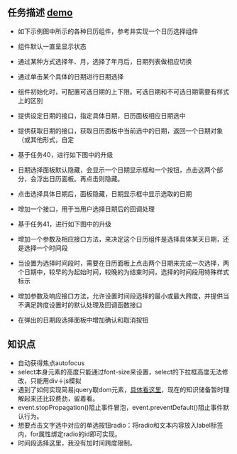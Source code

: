 ## 任务描述 [demo](https://kad0108.github.io/IFE/2016/task42)

* 如下示例图中所示的各种日历组件，参考并实现一个日历选择组件
* 组件默认一直呈显示状态
* 通过某种方式选择年、月，选择了年月后，日期列表做相应切换
* 通过单击某个具体的日期进行日期选择
* 组件初始化时，可配置可选日期的上下限。可选日期和不可选日期需要有样式上的区别
* 提供设定日期的接口，指定具体日期，日历面板相应日期选中
* 提供获取日期的接口，获取日历面板中当前选中的日期，返回一个日期对象（或其他形式，自定

* 基于任务40，进行如下图中的升级
* 日期选择面板默认隐藏，会显示一个日期显示框和一个按钮，点击这两个部分，会浮出日历面板。再点击则隐藏。
* 点击选择具体日期后，面板隐藏，日期显示框中显示选取的日期
* 增加一个接口，用于当用户选择日期后的回调处理

* 基于任务41，进行如下图中的升级
* 增加一个参数及相应接口方法，来决定这个日历组件是选择具体某天日期，还是选择一个时间段
* 当设置为选择时间段时，需要在日历面板上点击两个日期来完成一次选择，两个日期中，较早的为起始时间，较晚的为结束时间，选择的时间段用特殊样式标示
* 增加参数及响应接口方法，允许设置时间段选择的最小或最大跨度，并提供当不满足跨度设置时的默认处理及回调函数接口
* 在弹出的日期段选择面板中增加确认和取消按钮

## 知识点

* 自动获得焦点autofocus
* select本身元素的高度只能通过font-size来设置，select的下拉框高度无法修改，只能用div＋js模拟
* 遇到了如何实现简易jquery取dom元素，[具体看这里](http://www.zhangxinxu.com/wordpress/2013/07/jquery-%E5%8E%9F%E7%90%86-%E6%9C%BA%E5%88%B6/)，现在的知识储备暂时理解起来还比较费劲，留着看。
* event.stopPropagation()阻止事件冒泡，event.preventDefault()阻止事件默认行为。
* 想要点击文字选中对应的单选按钮radio：将radio和文本内容放入label标签内，for属性绑定radio的id即可实现。
* 时间段选择这里，我没有加时间跨度限制。
